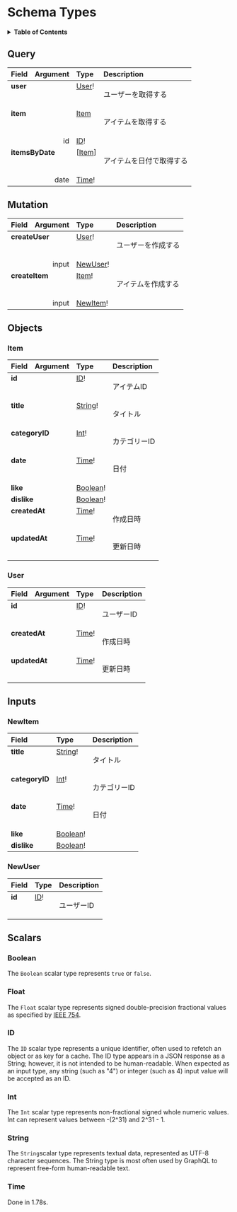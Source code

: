 # Schema Types

<details>
  <summary><strong>Table of Contents</strong></summary>

  * [Query](#query)
  * [Mutation](#mutation)
  * [Objects](#objects)
    * [Item](#item)
    * [User](#user)
  * [Inputs](#inputs)
    * [NewItem](#newitem)
    * [NewUser](#newuser)
  * [Scalars](#scalars)
    * [Boolean](#boolean)
    * [Float](#float)
    * [ID](#id)
    * [Int](#int)
    * [String](#string)
    * [Time](#time)

</details>

## Query
<table>
<thead>
<tr>
<th align="left">Field</th>
<th align="right">Argument</th>
<th align="left">Type</th>
<th align="left">Description</th>
</tr>
</thead>
<tbody>
<tr>
<td colspan="2" valign="top"><strong>user</strong></td>
<td valign="top"><a href="#user">User</a>!</td>
<td>

ユーザーを取得する

</td>
</tr>
<tr>
<td colspan="2" valign="top"><strong>item</strong></td>
<td valign="top"><a href="#item">Item</a></td>
<td>

アイテムを取得する

</td>
</tr>
<tr>
<td colspan="2" align="right" valign="top">id</td>
<td valign="top"><a href="#id">ID</a>!</td>
<td></td>
</tr>
<tr>
<td colspan="2" valign="top"><strong>itemsByDate</strong></td>
<td valign="top">[<a href="#item">Item</a>]</td>
<td>

アイテムを日付で取得する

</td>
</tr>
<tr>
<td colspan="2" align="right" valign="top">date</td>
<td valign="top"><a href="#time">Time</a>!</td>
<td></td>
</tr>
</tbody>
</table>

## Mutation
<table>
<thead>
<tr>
<th align="left">Field</th>
<th align="right">Argument</th>
<th align="left">Type</th>
<th align="left">Description</th>
</tr>
</thead>
<tbody>
<tr>
<td colspan="2" valign="top"><strong>createUser</strong></td>
<td valign="top"><a href="#user">User</a>!</td>
<td>

ユーザーを作成する

</td>
</tr>
<tr>
<td colspan="2" align="right" valign="top">input</td>
<td valign="top"><a href="#newuser">NewUser</a>!</td>
<td></td>
</tr>
<tr>
<td colspan="2" valign="top"><strong>createItem</strong></td>
<td valign="top"><a href="#item">Item</a>!</td>
<td>

アイテムを作成する

</td>
</tr>
<tr>
<td colspan="2" align="right" valign="top">input</td>
<td valign="top"><a href="#newitem">NewItem</a>!</td>
<td></td>
</tr>
</tbody>
</table>

## Objects

### Item

<table>
<thead>
<tr>
<th align="left">Field</th>
<th align="right">Argument</th>
<th align="left">Type</th>
<th align="left">Description</th>
</tr>
</thead>
<tbody>
<tr>
<td colspan="2" valign="top"><strong>id</strong></td>
<td valign="top"><a href="#id">ID</a>!</td>
<td>

アイテムID

</td>
</tr>
<tr>
<td colspan="2" valign="top"><strong>title</strong></td>
<td valign="top"><a href="#string">String</a>!</td>
<td>

タイトル

</td>
</tr>
<tr>
<td colspan="2" valign="top"><strong>categoryID</strong></td>
<td valign="top"><a href="#int">Int</a>!</td>
<td>

カテゴリーID

</td>
</tr>
<tr>
<td colspan="2" valign="top"><strong>date</strong></td>
<td valign="top"><a href="#time">Time</a>!</td>
<td>

日付

</td>
</tr>
<tr>
<td colspan="2" valign="top"><strong>like</strong></td>
<td valign="top"><a href="#boolean">Boolean</a>!</td>
<td></td>
</tr>
<tr>
<td colspan="2" valign="top"><strong>dislike</strong></td>
<td valign="top"><a href="#boolean">Boolean</a>!</td>
<td></td>
</tr>
<tr>
<td colspan="2" valign="top"><strong>createdAt</strong></td>
<td valign="top"><a href="#time">Time</a>!</td>
<td>

作成日時

</td>
</tr>
<tr>
<td colspan="2" valign="top"><strong>updatedAt</strong></td>
<td valign="top"><a href="#time">Time</a>!</td>
<td>

更新日時

</td>
</tr>
</tbody>
</table>

### User

<table>
<thead>
<tr>
<th align="left">Field</th>
<th align="right">Argument</th>
<th align="left">Type</th>
<th align="left">Description</th>
</tr>
</thead>
<tbody>
<tr>
<td colspan="2" valign="top"><strong>id</strong></td>
<td valign="top"><a href="#id">ID</a>!</td>
<td>

ユーザーID

</td>
</tr>
<tr>
<td colspan="2" valign="top"><strong>createdAt</strong></td>
<td valign="top"><a href="#time">Time</a>!</td>
<td>

作成日時

</td>
</tr>
<tr>
<td colspan="2" valign="top"><strong>updatedAt</strong></td>
<td valign="top"><a href="#time">Time</a>!</td>
<td>

更新日時

</td>
</tr>
</tbody>
</table>

## Inputs

### NewItem

<table>
<thead>
<tr>
<th colspan="2" align="left">Field</th>
<th align="left">Type</th>
<th align="left">Description</th>
</tr>
</thead>
<tbody>
<tr>
<td colspan="2" valign="top"><strong>title</strong></td>
<td valign="top"><a href="#string">String</a>!</td>
<td>

タイトル

</td>
</tr>
<tr>
<td colspan="2" valign="top"><strong>categoryID</strong></td>
<td valign="top"><a href="#int">Int</a>!</td>
<td>

カテゴリーID

</td>
</tr>
<tr>
<td colspan="2" valign="top"><strong>date</strong></td>
<td valign="top"><a href="#time">Time</a>!</td>
<td>

日付

</td>
</tr>
<tr>
<td colspan="2" valign="top"><strong>like</strong></td>
<td valign="top"><a href="#boolean">Boolean</a>!</td>
<td></td>
</tr>
<tr>
<td colspan="2" valign="top"><strong>dislike</strong></td>
<td valign="top"><a href="#boolean">Boolean</a>!</td>
<td></td>
</tr>
</tbody>
</table>

### NewUser

<table>
<thead>
<tr>
<th colspan="2" align="left">Field</th>
<th align="left">Type</th>
<th align="left">Description</th>
</tr>
</thead>
<tbody>
<tr>
<td colspan="2" valign="top"><strong>id</strong></td>
<td valign="top"><a href="#id">ID</a>!</td>
<td>

ユーザーID

</td>
</tr>
</tbody>
</table>

## Scalars

### Boolean

The `Boolean` scalar type represents `true` or `false`.

### Float

The `Float` scalar type represents signed double-precision fractional values as specified by [IEEE 754](http://en.wikipedia.org/wiki/IEEE_floating_point).

### ID

The `ID` scalar type represents a unique identifier, often used to refetch an object or as key for a cache. The ID type appears in a JSON response as a String; however, it is not intended to be human-readable. When expected as an input type, any string (such as "4") or integer (such as 4) input value will be accepted as an ID.

### Int

The `Int` scalar type represents non-fractional signed whole numeric values. Int can represent values between -(2^31) and 2^31 - 1.

### String

The `String`scalar type represents textual data, represented as UTF-8 character sequences. The String type is most often used by GraphQL to represent free-form human-readable text.

### Time

Done in 1.78s.
